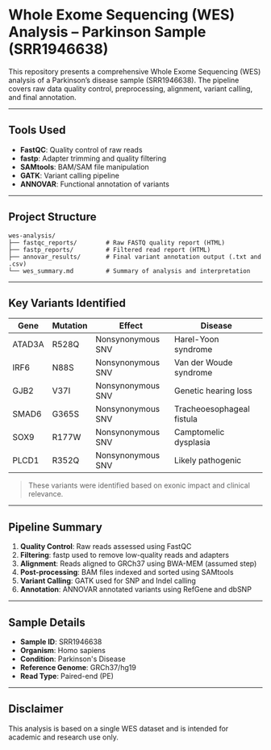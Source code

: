# Whole Exome Sequencing (WES) Analysis – Parkinson Sample (SRR1946638)

This repository presents a comprehensive Whole Exome Sequencing (WES) analysis of a Parkinson’s disease sample (SRR1946638). The pipeline covers raw data quality control, preprocessing, alignment, variant calling, and final annotation.

---

## Tools Used

- **FastQC**: Quality control of raw reads  
- **fastp**: Adapter trimming and quality filtering  
- **SAMtools**: BAM/SAM file manipulation  
- **GATK**: Variant calling pipeline  
- **ANNOVAR**: Functional annotation of variants

---

## Project Structure

```
wes-analysis/
├── fastqc_reports/        # Raw FASTQ quality report (HTML)
├── fastp_reports/         # Filtered read report (HTML)
├── annovar_results/       # Final variant annotation output (.txt and .csv)
└── wes_summary.md         # Summary of analysis and interpretation
```

---

## Key Variants Identified

| Gene   | Mutation | Effect             | Disease                          |
|--------|----------|--------------------|----------------------------------|
| ATAD3A | R528Q    | Nonsynonymous SNV  | Harel-Yoon syndrome              |
| IRF6   | N88S     | Nonsynonymous SNV  | Van der Woude syndrome           |
| GJB2   | V37I     | Nonsynonymous SNV  | Genetic hearing loss             |
| SMAD6  | G365S    | Nonsynonymous SNV  | Tracheoesophageal fistula        |
| SOX9   | R177W    | Nonsynonymous SNV  | Camptomelic dysplasia            |
| PLCD1  | R352Q    | Nonsynonymous SNV  | Likely pathogenic                |

> These variants were identified based on exonic impact and clinical relevance.

---

## Pipeline Summary

1. **Quality Control**: Raw reads assessed using FastQC  
2. **Filtering**: fastp used to remove low-quality reads and adapters  
3. **Alignment**: Reads aligned to GRCh37 using BWA-MEM (assumed step)  
4. **Post-processing**: BAM files indexed and sorted using SAMtools  
5. **Variant Calling**: GATK used for SNP and Indel calling  
6. **Annotation**: ANNOVAR annotated variants using RefGene and dbSNP

---

## Sample Details

- **Sample ID**: SRR1946638  
- **Organism**: Homo sapiens  
- **Condition**: Parkinson's Disease  
- **Reference Genome**: GRCh37/hg19  
- **Read Type**: Paired-end (PE)

---

## Disclaimer

This analysis is based on a single WES dataset and is intended for academic and research use only.
